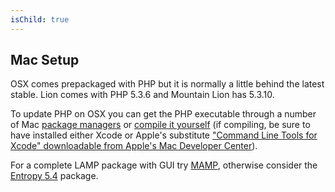 ```yaml
---
isChild: true
---
```


## Mac Setup

OSX comes prepackaged with PHP but it is normally a little behind the latest stable. Lion comes with PHP 5.3.6 and Mountain Lion has 5.3.10.

To update PHP on OSX you can get the PHP executable through a number of Mac [package managers][mac-package-managers] or [compile it yourself][mac-compile] (if compiling, be sure to have installed either Xcode or Apple's substitute ["Command Line Tools for Xcode" downloadable from Apple's Mac Developer Center][apple-developer]). 

For a complete LAMP package with GUI try [MAMP][mamp-downloads], otherwise consider the [Entropy 5.4][entropy-downloads] package.

[mac-package-managers]: http://www.php.net/manual/en/install.macosx.packages.php
[mac-compile]: http://www.php.net/manual/en/install.macosx.compile.php
[xcode-gcc-substitution]: https://github.com/kennethreitz/osx-gcc-installer
[apple-developer]: https://developer.apple.com/downloads
[mamp-downloads]: http://www.mamp.info/en/downloads/index.html
[entropy-downloads]: http://php-osx.liip.ch/